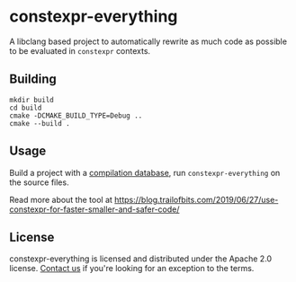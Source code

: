 # constexpr-everything

A libclang based project to automatically rewrite as much code as possible to be evaluated in `constexpr` contexts.

## Building

```
mkdir build
cd build
cmake -DCMAKE_BUILD_TYPE=Debug ..
cmake --build .
```

## Usage

Build a project with a [compilation database](https://clang.llvm.org/docs/JSONCompilationDatabase.html), run `constexpr-everything` on the source files.

Read more about the tool at https://blog.trailofbits.com/2019/06/27/use-constexpr-for-faster-smaller-and-safer-code/

## License

constexpr-everything is licensed and distributed under the Apache 2.0 license. [Contact us](mailto:opensource@trailofbits.com) if you're looking for an exception to the terms.
